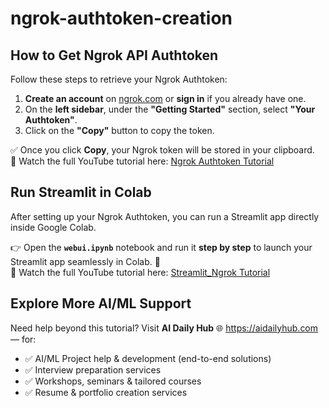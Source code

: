 # ngrok-authtoken-creation

## How to Get Ngrok API Authtoken

Follow these steps to retrieve your Ngrok Authtoken:

1. **Create an account** on [ngrok.com](https://ngrok.com) or **sign in** if you already have one.  
2. On the **left sidebar**, under the **"Getting Started"** section, select **"Your Authtoken"**.  
3. Click on the **"Copy"** button to copy the token.  

✅ Once you click **Copy**, your Ngrok token will be stored in your clipboard.  
🎥 Watch the full YouTube tutorial here: [Ngrok Authtoken Tutorial](https://www.youtube.com/watch?v=9CL1_QnUnvc) 



## Run Streamlit in Colab

After setting up your Ngrok Authtoken, you can run a Streamlit app directly inside Google Colab.  

👉 Open the **`webui.ipynb`** notebook and run it **step by step** to launch your Streamlit app seamlessly in Colab. 🚀  
🎥 Watch the full YouTube tutorial here: [Streamlit_Ngrok Tutorial](https://www.youtube.com/watch?v=3qvuY-EY8to) 



## Explore More AI/ML Support  

Need help beyond this tutorial? Visit **AI Daily Hub** 🌐 https://aidailyhub.com — for:  

- ✅ AI/ML Project help & development (end-to-end solutions)  
- ✅ Interview preparation services  
- ✅ Workshops, seminars & tailored courses  
- ✅ Resume & portfolio creation services  

